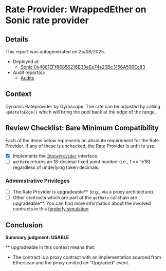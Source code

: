 
# Rate Provider: WrappedEther on Sonic rate provider

## Details
This report was autogenerated on 25/08/2025.

- Deployed at:
    - [Sonic:0x4881EFf86856216B38eEe74a20Bc3156A599Ec83](https://sonicscan.org/address/0x4881EFf86856216B38eEe74a20Bc3156A599Ec83)
- Audit report(s):
    - [Audits]()

## Context
Dynamic Rateprovider by Gyroscope. The rate can be adjusted by calling `updateToEdge()` which will bring the pool back at the edge of the range.


## Review Checklist: Bare Minimum Compatibility
Each of the items below represents an absolute requirement for the Rate Provider. If any of these is unchecked, the Rate Provider is unfit to use.

- [x] Implements the [`IRateProvider`](https://github.com/balancer/balancer-v2-monorepo/blob/bc3b3fee6e13e01d2efe610ed8118fdb74dfc1f2/pkg/interfaces/contracts/pool-utils/IRateProvider.sol) interface.
- [ ] `getRate` returns an 18-decimal fixed point number (i.e., 1 == 1e18) regardless of underlying token decimals.

### Administrative Privileges
- [ ] The Rate Provider is upgradeable** (e.g., via a proxy architecture).
- [ ] Other contracts which are part of the `getRate` callchain are upgradeable**. You can find more information
   about the involved contracts in this [tenderly simulation](https://www.tdly.co/shared/simulation/9ed86289-f2c9-4db2-b29e-1a9ebb098f4c)

## Conclusion
**Summary judgment: USABLE**

** upgradeable in this context means that:
- The contract is a proxy contract with an implementation sourced from Etherscan and the proxy emitted an "Upgraded" event.
    
